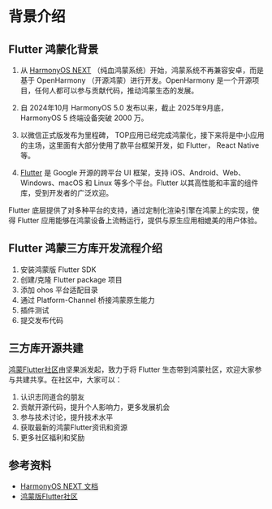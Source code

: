 # 背景介绍

## Flutter 鸿蒙化背景

1. 从 [HarmonyOS NEXT](https://www.harmonyos.com/) （纯血鸿蒙系统）开始，鸿蒙系统不再兼容安卓，而是基于 OpenHarmony （开源鸿蒙）进行开发。OpenHarmony 是一个开源项目，任何人都可以参与贡献代码，推动鸿蒙生态的发展。

2. 自 2024年10月 HarmonyOS 5.0 发布以来，截止 2025年9月底，HarmonyOS 5 终端设备突破 2000 万。

3. 以微信正式版发布为里程碑， TOP应用已经完成鸿蒙化，接下来将是中小应用的主场，这里面有大部分使用了款平台框架开发，如 Flutter， React Native 等。

4. [Flutter](https://flutter.cn/) 是 Google 开源的跨平台 UI 框架，支持 iOS、Android、Web、Windows、macOS 和 Linux 等多个平台。Flutter 以其高性能和丰富的组件库，受到开发者的广泛欢迎。

Flutter 底层提供了对多种平台的支持，通过定制化渲染引擎在鸿蒙上的实现，使得 Flutter 应用能够在鸿蒙设备上流畅运行，提供与原生应用相媲美的用户体验。


## Flutter 鸿蒙三方库开发流程介绍


1. 安装鸿蒙版 Flutter SDK
2. 创建/克隆 Flutter package 项目
3. 添加 ohos 平台适配目录
4. 通过 Platform-Channel 桥接鸿蒙原生能力
5. 插件测试
6. 提交发布代码


## 三方库开源共建

[鸿蒙Flutter社区](https://gitcode.com/oh-flutter)由坚果派发起，致力于将 Flutter 生态带到鸿蒙社区，欢迎大家参与共建共享。在社区中，大家可以：

1. 认识志同道合的朋友
2. 贡献开源代码，提升个人影响力，更多发展机会
3. 参与技术讨论，提升技术水平
4. 获取最新的鸿蒙Flutter资讯和资源
5. 更多社区福利和奖励

## 参考资料

- [HarmonyOS NEXT 文档](https://developer.huawei.com/consumer/cn/doc/)
- [鸿蒙版Flutter社区](https://gitcode.com/oh-flutter)